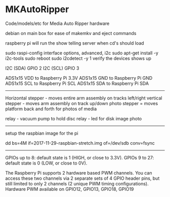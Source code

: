 # MKAutoRipper
Code/models/etc for Media Auto Ripper hardware

debian on main box for ease of makemkv and eject commands

raspberry pi will run the show telling server when cd's should load

sudo raspi-config
interface options, advanced, i2c
sudo apt-get install -y i2c-tools
sudo reboot
sudo i2cdetect -y 1
verify the devices shows up

I2C (SDA)	GPIO 2
I2C (SCL)	GPIO 3

ADS1x15 VDD to Raspberry Pi 3.3V
ADS1x15 GND to Raspberry Pi GND
ADS1x15 SCL to Raspberry Pi SCL
ADS1x15 SDA to Raspberry Pi SDA

**********************************

Horizontal stepper - moves entire arm assembly on tracks left/right
vertical stepper - moves arm assembly on track up/down
photo stepper = moves platform back and forth for photos of media

relay - vacuum pump to hold disc
relay - led for disk image photo

********************

setup the raspbian image for the pi

dd bs=4M if=2017-11-29-raspbian-stretch.img of=/dev/sdb conv=fsync

***************************************


GPIOs up to 8: default state is 1 (HIGH, or close to 3.3V).
GPIOs 9 to 27: default state is 0 (LOW, or close to 0V).

The Raspberry Pi supports 2 hardware based PWM channels. You can access these two channels via 2 separate sets of 4 GPIO header pins, but still limited to only 2 channels (2 unique PWM timing configurations).
    Hardware PWM available on GPIO12, GPIO13, GPIO18, GPIO19
